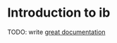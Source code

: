 # Introduction to ib

TODO: write [great documentation](http://jacobian.org/writing/great-documentation/what-to-write/)
